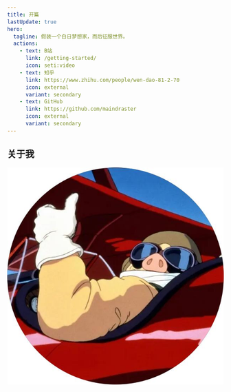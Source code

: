 ```yaml
---
title: 开篇 
lastUpdate: true
hero:
  tagline: 假装一个白日梦想家，而后征服世界。
  actions:
    - text: B站
      link: /getting-started/
      icon: seti:video
    - text: 知乎
      link: https://www.zhihu.com/people/wen-dao-81-2-70
      icon: external
      variant: secondary
    - text: GitHub 
      link: https://github.com/maindraster
      icon: external
      variant: secondary
---
```


## 关于我

![s150](../../../assets/special/redpig.jpg)

<!-- <center class="aspect-ratio">
<iframe src="//player.bilibili.com/player.html?isOutside=true&aid=113101672288189&bvid=BV1qHpBeQE4Q&cid=25788549870&p=1" scrolling="no" border="0" frameborder="no" framespacing="0" allowfullscreen="true" t="60"></iframe>
</center> -->

